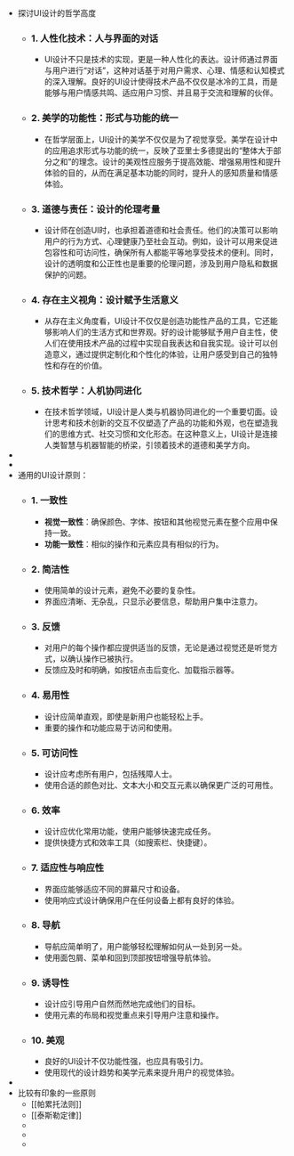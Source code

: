 - 探讨UI设计的哲学高度
	- ### 1. **人性化技术：人与界面的对话**
		- UI设计不只是技术的实现，更是一种人性化的表达。设计师通过界面与用户进行“对话”，这种对话基于对用户需求、心理、情感和认知模式的深入理解。良好的UI设计使得技术产品不仅仅是冰冷的工具，而是能够与用户情感共鸣、适应用户习惯、并且易于交流和理解的伙伴。
	- ### 2. **美学的功能性：形式与功能的统一**
		- 在哲学层面上，UI设计的美学不仅仅是为了视觉享受。美学在设计中的应用追求形式与功能的统一，反映了亚里士多德提出的“整体大于部分之和”的理念。设计的美观性应服务于提高效能、增强易用性和提升体验的目的，从而在满足基本功能的同时，提升人的感知质量和情感体验。
	- ### 3. **道德与责任：设计的伦理考量**
		- 设计师在创造UI时，也承担着道德和社会责任。他们的决策可以影响用户的行为方式、心理健康乃至社会互动。例如，设计可以用来促进包容性和可访问性，确保所有人都能平等地享受技术的便利。同时，设计的透明度和公正性也是重要的伦理问题，涉及到用户隐私和数据保护的问题。
	- ### 4. **存在主义视角：设计赋予生活意义**
		- 从存在主义角度看，UI设计不仅仅是创造功能性产品的工具，它还能够影响人们的生活方式和世界观。好的设计能够赋予用户自主性，使人们在使用技术产品的过程中实现自我表达和自我实现。设计可以创造意义，通过提供定制化和个性化的体验，让用户感受到自己的独特性和存在的价值。
	- ### 5. **技术哲学：人机协同进化**
		- 在技术哲学领域，UI设计是人类与机器协同进化的一个重要切面。设计思考和技术创新的交互不仅塑造了产品的功能和外观，也在塑造我们的思维方式、社交习惯和文化形态。在这种意义上，UI设计是连接人类智慧与机器智能的桥梁，引领着技术的道德和美学方向。
-
-
- 通用的UI设计原则：
	- ### 1. 一致性
		- **视觉一致性**：确保颜色、字体、按钮和其他视觉元素在整个应用中保持一致。
		- **功能一致性**：相似的操作和元素应具有相似的行为。
	- ### 2. 简洁性
		- 使用简单的设计元素，避免不必要的复杂性。
		- 界面应清晰、无杂乱，只显示必要信息，帮助用户集中注意力。
	- ### 3. 反馈
		- 对用户的每个操作都应提供适当的反馈，无论是通过视觉还是听觉方式，以确认操作已被执行。
		- 反馈应及时和明确，如按钮点击后变化、加载指示器等。
	- ### 4. 易用性
		- 设计应简单直观，即使是新用户也能轻松上手。
		- 重要的操作和功能应易于访问和使用。
	- ### 5. 可访问性
		- 设计应考虑所有用户，包括残障人士。
		- 使用合适的颜色对比、文本大小和交互元素以确保更广泛的可用性。
	- ### 6. 效率
		- 设计应优化常用功能，使用户能够快速完成任务。
		- 提供快捷方式和效率工具（如搜索栏、快捷键）。
	- ### 7. 适应性与响应性
		- 界面应能够适应不同的屏幕尺寸和设备。
		- 使用响应式设计确保用户在任何设备上都有良好的体验。
	- ### 8. 导航
		- 导航应简单明了，用户能够轻松理解如何从一处到另一处。
		- 使用面包屑、菜单和回到顶部按钮增强导航体验。
	- ### 9. 诱导性
		- 设计应引导用户自然而然地完成他们的目标。
		- 使用元素的布局和视觉重点来引导用户注意和操作。
	- ### 10. 美观
		- 良好的UI设计不仅功能性强，也应具有吸引力。
		- 使用现代的设计趋势和美学元素来提升用户的视觉体验。
-
- 比较有印象的一些原则
	- [[帕累托法则]]
	- [[泰斯勒定律]]
	-
	-
	-